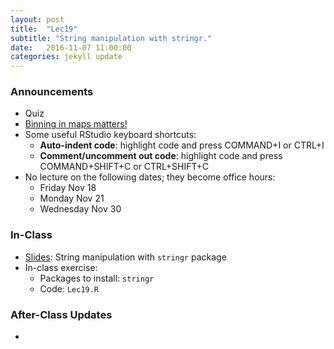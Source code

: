 ```yaml
---
layout: post
title:  "Lec19"
subtitle: "String manipulation with stringr."
date:   2016-11-07 11:00:00
categories: jekyll update
---
```




### Announcements

* Quiz
* [Binning in maps matters!](https://www.washingtonpost.com/news/wonk/wp/2016/04/11/the-dirty-little-secret-that-data-journalists-arent-telling-you/)
* Some useful RStudio keyboard shortcuts:
    + **Auto-indent code**: highlight code and press COMMAND+I or CTRL+I
    + **Comment/uncomment out code**: highlight code and press COMMAND+SHIFT+C or CTRL+SHIFT+C
* No lecture on the following dates; they become office hours:
    + Friday Nov 18
    + Monday Nov 21
    + Wednesday Nov 30


### In-Class

* <a href = "http://htmlpreview.github.io/?https://raw.githubusercontent.com/2016-09-Middlebury-Data-Science/Topics/master/Lec19%20String%20Manipulation/Lec19.html"
target = "_blank">Slides</a>: String manipulation with `stringr` package
* In-class exercise:
    + Packages to install: `stringr`
    + Code: `Lec19.R`



### After-Class Updates

* 
